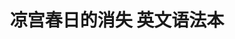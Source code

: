 ---
logo: images/凉宫春日的消失 英文语法本.jpg
title: 凉宫春日的消失 英文语法本
subTitle: 暂无资源，如果你拥有该资源，可点击此处向我们提交反馈

category: 其他

hasResource: false
---